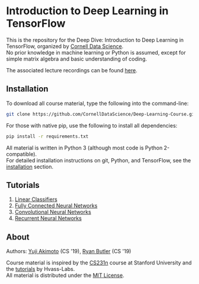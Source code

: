 # Introduction to Deep Learning in TensorFlow
This is the repository for the Deep Dive: Introduction to Deep Learning in TensorFlow,
organized by [Cornell Data Science](https://cornelldata.science/).   
No prior knowledge in machine learning or Python is assumed, except for simple matrix algebra and
basic understanding of coding.

The associated lecture recordings can be found [here](https://www.youtube.com/watch?v=YbYiVAGBAkc&list=PLMiNiGYX5Kv7a65HWioY0S4-qQNKBhfpE).

## Installation 
To download all course material, type the following into the command-line:  
```bash
git clone https://github.com/CornellDataScience/Deep-Learning-Course.git
``` 
For those with native pip, use the following to install all dependencies:
```bash
pip install -r requirements.txt
```
All material is written in Python 3 (although most code is Python 2-compatible).  
For detailed installation instructions on git, Python, and TensorFlow, see the
[installation](https://github.com/CornellDataScience/Deep-Learning-Course/tree/master/00-TensorFlow-Installation)
section.

## Tutorials
1. [Linear Classifiers](https://github.com/CornellDataScience/Deep-Learning-Course/tree/master/01-Linear-Classifiers)
2. [Fully Connected Neural Networks](https://github.com/CornellDataScience/Deep-Learning-Course/tree/master/02-Fully-Connected-Networks)
3. [Convolutional Neural Networks](https://github.com/CornellDataScience/Deep-Learning-Course/tree/master/03-Convolutional-Neural-Networks)
4. [Recurrent Neural Networks](https://github.com/CornellDataScience/Deep-Learning-Course/tree/master/04-Recurrent-Neural-Networks)

## About 
Authors: [Yuji Akimoto](https://github.com/yujiakimoto) (CS '19), [Ryan Butler](https://github.com/TheButlah/) (CS '19)
  
Course material is inspired by the [CS231n](http://cs231n.github.io/) course at Stanford University and the [tutorials](https://github.com/Hvass-Labs/TensorFlow-Tutorials) by Hvass-Labs.  
All material is distributed under the [MIT License](https://github.com/CornellDataScience/Deep-Learning-Course/blob/master/LICENSE).
